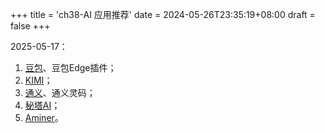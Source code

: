 +++
title = 'ch38-AI 应用推荐'
date = 2024-05-26T23:35:19+08:00
draft = false
+++

2025-05-17：

1. [豆包][1]、豆包Edge插件；
2. [KIMI][2]；
3. [通义][3]、通义灵码；
4. [秘塔AI][4]；
5. [Aminer][5]。

[1]: https://www.doubao.com/chat
[2]: https://kimi.moonshot.cn/chat
[3]: https://tongyi.aliyun.com/qianwen/
[4]: https://metaso.cn/
[5]: https://www.aminer.cn/
